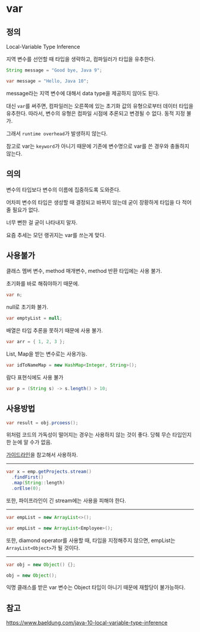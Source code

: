 # var

## 정의
Local-Variable Type Inference

지역 변수를 선언할 때 타입을 생략하고, 컴파일러가 타입을 유추한다.

~~~java
String message = "Good bye, Java 9";

var message = "Hello, Java 10";
~~~

message라는 지역 변수에 대해서 data type을 제공하지 않아도 된다.

대신 `var`를 써주면, 컴파일러는 오른쪽에 있는 초기화 값의 유형으로부터 데이터 타입을 유추한다. 따라서, 변수의 유형은 컴파일 시점에 추론되고 변경될 수 없다. 동적 지정 불가.

그래서 `runtime overhead`가 발생하지 않는다.


참고로 var는 `keyword`가 아니기 때문에 기존에 변수명으로 var를 쓴 경우와 충돌하지 않는다.


## 의의
변수의 타입보다 변수의 이름에 집중하도록 도와준다.

어차피 변수의 타입은 생성할 때 결정되고 바뀌지 않는데 굳이 장황하게 타입을 다 적어줄 필요가 없다.

너무 뻔한 걸 굳이 나타내지 말자.

요즘 추세는 모던 랭귀지는 var를 쓰는게 맞다.

## 사용불가
클래스 멤버 변수, method 매개변수, method 반환 타입에는 사용 불가.

초기화를 바로 해줘야하기 때문에.
~~~java
var n;
~~~

null로 초기화 불가.
~~~java
var emptyList = null;
~~~

배열은 타입 추론을 못하기 때문에 사용 불가.
~~~java
var arr = { 1, 2, 3 };
~~~

List, Map을 받는 변수로는 사용가능.
~~~java
var idToNameMap = new HashMap<Integer, String>();
~~~

람다 표현식에도 사용 불가
~~~java
var p = (String s) -> s.length() > 10;
~~~

## 사용방법
~~~java
var result = obj.prcoess();
~~~
위처럼 코드의 가독성이 떨어지는 경우는 사용하지 않는 것이 좋다. 당췌 무슨 타입인지 한 눈에 알 수가 없음.

[가이드라인](https://openjdk.org/projects/amber/guides/lvti-style-guide)을 참고해서 사용하자.

----

~~~java
var x = emp.getProjects.stream()
  .findFirst()
  .map(String::length)
  .orElse(0);
~~~
또한, 파이프라인이 긴 stream에는 사용을 피해야 한다.

---

~~~java
var empList = new ArrayList<>();

var empList = new ArrayList<Employee>();
~~~
또한, diamond operator를 사용할 때, 타입을 지정해주지 않으면, empList는 `ArrayList<Object>`가 될 것이다.

---
~~~java
var obj = new Object() {};

obj = new Object(); 
~~~
익명 클래스를 받은 var 변수는 Object 타입이 아니기 때문에 재할당이 불가능하다.

## 참고
https://www.baeldung.com/java-10-local-variable-type-inference